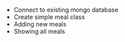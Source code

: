 - Connect to existing mongo database
- Create simple meal class
- Adding new meals
- Showing all meals
